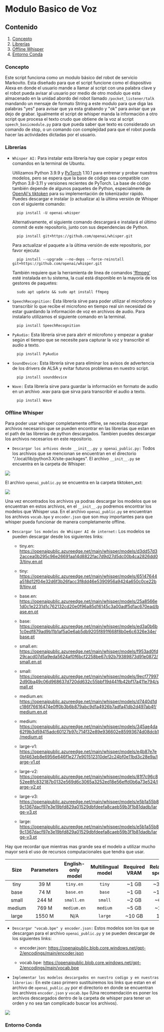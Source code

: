 # Modulo Basico de Voz

## Contenido
1. [Concepto](#concepto)
2. [Librerías](#librerias)
3. [Offline Whisper](#offline-whisper)
4. [Entorno Conda](#entorno-conda)

<a name="concepto"></a>
### Concepto

Este script funciona como un modulo básico del robot de servicio Markovito. Esta diseñado para que el script funcione como el dispositivo Alexa en donde el usuario mande a llamar al script con una palabra clave y el robot pueda avisar al usuario por medio de otro modulo que esta almacenado en la unidad abordo del robot llamado ```/pocket_listener/talk``` mandando un mensaje de formato String a este modulo para que diga las palabras "yes" para avisar que ya esta grabando y "ok" para avisar que ya dejo de grabar. Igualmente el script de whisper manda la información a otro script que procesa el texto crudo que obtiene de la voz al script ```speech_basicmodule.py``` para que pueda saber que texto es considerado un comando de stop, o un comando con complejidad para que el robot pueda hacer las actividades dictadas por el usuario.

<a name="librerias"></a>
### Librerías

- ```Whisper AI:``` Para instalar esta librería hay que copiar y pegar estos comandos en la terminal de Ubuntu.

    Utilizamos Python 3.9.9 y [PyTorch](https://pytorch.org/) 1.10.1 para entrenar y probar nuestros modelos, pero se espera que la base de código sea compatible con Python 3.8-3.11 y versiones recientes de PyTorch. La base de código también depende de algunos paquetes de Python, especialmente de [OpenAI's tiktoken](https://github.com/openai/tiktoken) para su implementación de tokenizador rápido. Puedes descargar e instalar (o actualizar a) la última versión de Whisper con el siguiente comando:

        pip install -U openai-whisper

    Alternativamente, el siguiente comando descargará e instalará el último commit de este repositorio, junto con sus dependencias de Python.

        pip install git+https://github.com/openai/whisper.git

    Para actualizar el paquete a la última versión de este repositorio, por favor ejecuta:

        pip install --upgrade --no-deps --force-reinstall git+https://github.com/openai/whisper.git

    También requiere que la herramienta de línea de comandos ['ffmpeg'](https://ffmpeg.org/) esté instalada en tu sistema, la cual está disponible en la mayoría de los gestores de paquetes:

        sudo apt update && sudo apt install ffmpeg

- ```SpeechRecognition:``` Esta librería sirve para poder utilizar el microfono y transcribir lo que recibe el microfono en tiempo real sin necesidad de estar guardando la información de voz en archivos de audio. Para instalarlo utilizamos el siguiente comando en la terminal.

        pip install SpeechRecognition

- ```PyAudio:``` Esta librería sirve para abrir el microfono y empezar a grabar según el tiempo que se necesite para capturar la voz y transcribir el audio a texto.

        pip install PyAudio

- ```SoundDevice:``` Esta librería sirve para eliminar los avisos de advertencia de los drivers de ALSA y evitar futuros problemas en nuestro script.

        pip install sounddevice

- ```Wave:``` Esta librería sirve para guardar la información en formato de audio en un archivo .wav para que sirva para transcribir el audio a texto.

        pip install Wave

<a name="offline-whisper"></a>
### Offline Whisper

Para poder usar whisper completamente offline, se necesita descargar archivos necesarios que se pueden encontrar en las librerias que estan en el path de las librerías de python descargados. Tambien puedes descargar los archivos necesarios en este repositorio.

- ```Descargar los arhivos desde __init__.py y openai_public.py:``` Todos los archivos que se mencionan se encuentran en el directorio "/.local/lib/python3.X/site-packages".
El archivo ```__init__.py``` se encuentra en la carpeta de Whisper:

![](https://github.com/R11Alpha/module_speech/blob/main/Resources/Whisper.gif)

El archivo ```openai_public.py``` se encuentra en la carpeta tiktoken_ext:

![](https://github.com/R11Alpha/module_speech/blob/main/Resources/Tiktoken.gif)

Una vez encontrados los archivos ya podras descargar los modelos que se encuentran en estos archivos, en el ```__init__.py``` podremos encontrar los modelos que Whisper usa. En el archivo ```openai_public.py``` se encuentran los archivos ```vocab.bpe``` y ```encoder.json``` que son muy importantes para que whisper pueda funcionar de manera completamente offline.

- ```Descargar los modelos de Whisper AI de internet:``` Los modelos se pueden descargar desde los siguientes links:

    - tiny.en: https://openaipublic.azureedge.net/main/whisper/models/d3dd57d32accea0b295c96e26691aa14d8822fac7d9d27d5dc00b4ca2826dd03/tiny.en.pt

    - tiny: https://openaipublic.azureedge.net/main/whisper/models/65147644a518d12f04e32d6f3b26facc3f8dd46e5390956a9424a650c0ce22b9/tiny.pt

    - base.en: https://openaipublic.azureedge.net/main/whisper/models/25a8566e1d0c1e2231d1c762132cd20e0f96a85d16145c3a00adf5d1ac670ead/base.en.pt

    - base: https://openaipublic.azureedge.net/main/whisper/models/ed3a0b6b1c0edf879ad9b11b1af5a0e6ab5db9205f891f668f8b0e6c6326e34e/base.pt

    - small.en: https://openaipublic.azureedge.net/main/whisper/models/f953ad0fd29cacd07d5a9eda5624af0f6bcf2258be67c92b79389873d91e0872/small.en.pt

    - small: https://openaipublic.azureedge.net/main/whisper/models/9ecf779972d90ba49c06d968637d720dd632c55bbf19d441fb42bf17a411e794/small.pt

    - medium.en: https://openaipublic.azureedge.net/main/whisper/models/d7440d1dc186f76616474e0ff0b3b6b879abc9d1a4926b7adfa41db2d497ab4f/medium.en.pt

    - medium: https://openaipublic.azureedge.net/main/whisper/models/345ae4da62f9b3d59415adc60127b97c714f32e89e936602e85993674d08dcb1/medium.pt

    - large-v1: https://openaipublic.azureedge.net/main/whisper/models/e4b87e7e0bf463eb8e6956e646f1e277e901512310def2c24bf0e11bd3c28e9a/large-v1.pt

    - large-v2: https://openaipublic.azureedge.net/main/whisper/models/81f7c96c852ee8fc832187b0132e569d6c3065a3252ed18e56effd0b6a73e524/large-v2.pt

    - large-v3: https://openaipublic.azureedge.net/main/whisper/models/e5b1a55b89c1367dacf97e3e19bfd829a01529dbfdeefa8caeb59b3f1b81dadb/large-v3.pt

    - large: https://openaipublic.azureedge.net/main/whisper/models/e5b1a55b89c1367dacf97e3e19bfd829a01529dbfdeefa8caeb59b3f1b81dadb/large-v3.pt

Hay que recordar que mientras mas grande sea el modelo a utilizar mucho mayor será el uso de recursos computacionales que tendra que usar.

|  Size  | Parameters | English-only model | Multilingual model | Required VRAM | Relative speed |
|:------:|:----------:|:------------------:|:------------------:|:-------------:|:--------------:|
|  tiny  |    39 M    |     `tiny.en`      |       `tiny`       |     ~1 GB     |      ~32x      |
|  base  |    74 M    |     `base.en`      |       `base`       |     ~1 GB     |      ~16x      |
| small  |   244 M    |     `small.en`     |      `small`       |     ~2 GB     |      ~6x       |
| medium |   769 M    |    `medium.en`     |      `medium`      |     ~5 GB     |      ~2x       |
| large  |   1550 M   |        N/A         |      `large`       |    ~10 GB     |       1x       |

- ```Descargar "vocab.bpe" y encoder.json:``` Estos modelos son los que se descargan para el archivo ```openai_public.py``` y se pueden descargar de los siguientes links:

    - encoder.json: https://openaipublic.blob.core.windows.net/gpt-2/encodings/main/encoder.json

    - vocab.bpe: https://openaipublic.blob.core.windows.net/gpt-2/encodings/main/vocab.bpe

- ```Implementar los modelos descargados en nuestro codigo y en nuestras librerias:``` En este caso primero sustituiremos los links que estan en el archivo de ```openai_public.py``` por el directorio en donde se encuentran los archivos ```encoder.json``` y ```vocab.bpe``` (Una recomendación es poner los archivos descargados dentro de la carpeta de whisper para tener un orden y no sea tan complicado buscar los archivos).

![](https://github.com/R11Alpha/module_speech/blob/main/Resources/tik.gif)

<a name="entorno-conda"></a>
### Entorno Conda


